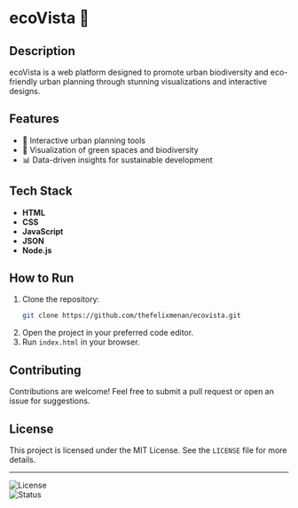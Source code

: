 # ecoVista 🌱  

## Description  
ecoVista is a web platform designed to promote urban biodiversity and eco-friendly urban planning through stunning visualizations and interactive designs.

## Features  
- 🌿 Interactive urban planning tools  
- 🌳 Visualization of green spaces and biodiversity  
- 📊 Data-driven insights for sustainable development  

## Tech Stack  
- **HTML**  
- **CSS**  
- **JavaScript**
- **JSON**
- **Node.js**

## How to Run  
1. Clone the repository:  
   ```bash
   git clone https://github.com/thefelixmenan/ecovista.git
   ```  
2. Open the project in your preferred code editor.  
3. Run `index.html` in your browser.

## Contributing  
Contributions are welcome! Feel free to submit a pull request or open an issue for suggestions.  

## License  
This project is licensed under the MIT License. See the `LICENSE` file for more details.  

---

![License](https://img.shields.io/badge/license-MIT-green)  
![Status](https://img.shields.io/badge/status-active-brightgreen)  
